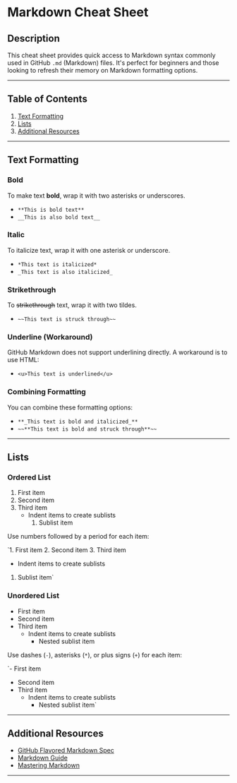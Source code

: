 # Markdown Cheat Sheet

## Description
This cheat sheet provides quick access to Markdown syntax commonly used in GitHub `.md` (Markdown) files. It's perfect for beginners and those looking to refresh their memory on Markdown formatting options.

---

## Table of Contents
1. [Text Formatting](#text-formatting)
2. [Lists](#lists)
3. [Additional Resources](#additional-resources)

---

## Text Formatting

### Bold
To make text **bold**, wrap it with two asterisks or underscores.
- `**This is bold text**`
- `__This is also bold text__`

### Italic
To italicize text, wrap it with one asterisk or underscore.
- `*This text is italicized*`
- `_This text is also italicized_`

### Strikethrough
To ~~strikethrough~~ text, wrap it with two tildes.
- `~~This text is struck through~~`

### Underline (Workaround)
GitHub Markdown does not support underlining directly. A workaround is to use HTML:
- `<u>This text is underlined</u>`

### Combining Formatting
You can combine these formatting options:
- `**_This text is bold and italicized_**`
- `~~**This text is bold and struck through**~~`

---

## Lists

### Ordered List
1. First item
2. Second item
3. Third item
   - Indent items to create sublists
     1. Sublist item

Use numbers followed by a period for each item:

`1. First item
2. Second item
3. Third item
  - Indent items to create sublists
  1. Sublist item`

### Unordered List
- First item
- Second item
- Third item
  - Indent items to create sublists
    - Nested sublist item
   
Use dashes (`-`), asterisks (`*`), or plus signs (`+`) for each item:

`- First item
- Second item
- Third item
  - Indent items to create sublists
    - Nested sublist item`

---

## Additional Resources

- [GitHub Flavored Markdown Spec](https://github.github.com/gfm/)
- [Markdown Guide](https://www.markdownguide.org/)
- [Mastering Markdown](https://guides.github.com/features/mastering-markdown/)

---
